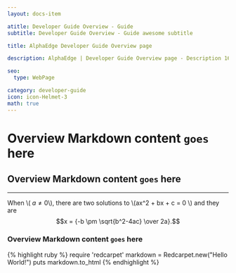 ```yaml
---
layout: docs-item

atitle: Developer Guide Overview - Guide 
subtitle: Developer Guide Overview - Guide awesome subtitle

title: AlphaEdge Developer Guide Overview page

description: AlphaEdge | Developer Guide Overview page - Description 160-260 chars

seo:
  type: WebPage

category: developer-guide
icon: icon-Helmet-3
math: true
---
```


# Overview Markdown content `goes` here
## Overview Markdown content `goes` here

---

When \\( $a \ne 0$\\), there are two solutions to \\(ax^2 + bx + c = 0 \\) and they are $$x = {-b \pm \sqrt{b^2-4ac} \over 2a}.$$

### Overview Markdown content `goes` here

{% highlight ruby %}
require 'redcarpet'
markdown = Redcarpet.new("Hello World!")
puts markdown.to_html
{% endhighlight %}